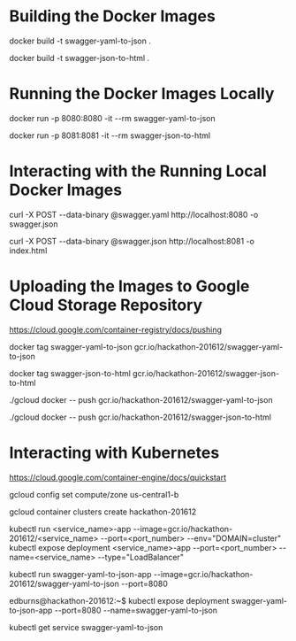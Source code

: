 Building the Docker Images
==========================

docker build -t swagger-yaml-to-json .

docker build -t swagger-json-to-html .

Running the Docker Images Locally
=================================

docker run -p 8080:8080 -it --rm swagger-yaml-to-json

docker run -p 8081:8081 -it --rm swagger-json-to-html

Interacting with the Running Local Docker Images
================================================

curl -X POST --data-binary @swagger.yaml http://localhost:8080 -o swagger.json

curl -X POST --data-binary @swagger.json http://localhost:8081 -o index.html

Uploading the Images to Google Cloud Storage Repository
=======================================================

https://cloud.google.com/container-registry/docs/pushing

docker tag swagger-yaml-to-json gcr.io/hackathon-201612/swagger-yaml-to-json

docker tag swagger-json-to-html gcr.io/hackathon-201612/swagger-json-to-html

./gcloud docker -- push gcr.io/hackathon-201612/swagger-yaml-to-json

./gcloud docker -- push gcr.io/hackathon-201612/swagger-json-to-html

Interacting with Kubernetes
===========================
https://cloud.google.com/container-engine/docs/quickstart

gcloud config set compute/zone us-central1-b

gcloud container clusters create hackathon-201612

kubectl run <service_name>-app --image=gcr.io/hackathon-201612/<service_name> --port=<port_number> --env="DOMAIN=cluster"
kubectl expose deployment <service_name>-app --port=<port_number> --name=<service_name> --type="LoadBalancer"

kubectl run swagger-yaml-to-json-app --image=gcr.io/hackathon-201612/swagger-yaml-to-json --port=8080

edburns@hackathon-201612:~$ kubectl expose deployment swagger-yaml-to-json-app --port=8080 --name=swagger-yaml-to-json

kubectl get service swagger-yaml-to-json
